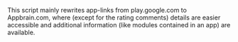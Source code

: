 This script mainly rewrites app-links from play.google.com to Appbrain.com, where (except for the rating comments) details are easier accessible and additional information (like modules contained in an app) are available.
